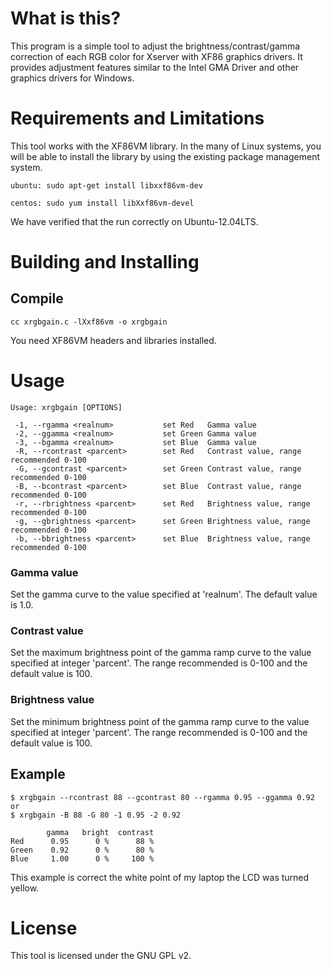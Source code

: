 What is this?
=============

This program is a simple tool to adjust the brightness/contrast/gamma correction of each RGB color for Xserver with XF86 graphics drivers. 
It provides adjustment features similar to the Intel GMA Driver and other graphics drivers for Windows.

Requirements and Limitations
============================

This tool works with the XF86VM library.
In the many of Linux systems, you will be able to install the library by using the existing package management system.

    ubuntu: sudo apt-get install libxxf86vm-dev
    
    centos: sudo yum install libXxf86vm-devel

We have verified that the run correctly on Ubuntu-12.04LTS.

Building and Installing
=======================

Compile
-------

    cc xrgbgain.c -lXxf86vm -o xrgbgain

You need XF86VM headers and libraries installed.

Usage
=====

    Usage: xrgbgain [OPTIONS]
    
     -1, --rgamma <realnum>           set Red   Gamma value
     -2, --ggamma <realnum>           set Green Gamma value
     -3, --bgamma <realnum>           set Blue  Gamma value
     -R, --rcontrast <parcent>        set Red   Contrast value, range recommended 0-100
     -G, --gcontrast <parcent>        set Green Contrast value, range recommended 0-100
     -B, --bcontrast <parcent>        set Blue  Contrast value, range recommended 0-100
     -r, --rbrightness <parcent>      set Red   Brightness value, range recommended 0-100
     -g, --gbrightness <parcent>      set Green Brightness value, range recommended 0-100
     -b, --bbrightness <parcent>      set Blue  Brightness value, range recommended 0-100

### Gamma value
Set the gamma curve to the value specified at 'realnum'. The default value is 1.0.

### Contrast value
Set the maximum brightness point of the gamma ramp curve to the value specified at integer 'parcent'.
The range recommended is 0-100 and the default value is 100.

### Brightness value
Set the minimum brightness point of the gamma ramp curve to the value specified at integer 'parcent'.
The range recommended is 0-100 and the default value is 100.

Example
-------

    $ xrgbgain --rcontrast 88 --gcontrast 80 --rgamma 0.95 --ggamma 0.92
    or
    $ xrgbgain -B 88 -G 80 -1 0.95 -2 0.92
    
            gamma   bright  contrast
    Red      0.95      0 %      88 %
    Green    0.92      0 %      80 %
    Blue     1.00      0 %     100 %

This example is correct the white point of my laptop the LCD was turned yellow.

License
=======

This tool is licensed under the GNU GPL v2.
